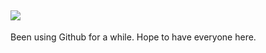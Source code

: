 ![](https://komarev.com/ghpvc/?username=minhhi68)
---------------------------------------------
Been using Github for a while. Hope to have everyone here.
